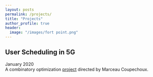 ```yaml
---
layout: posts
permalink: /projects/
title: "Projects"
author_profile: true
header:
  image: "/images/fort point.png"
---
```



## User Scheduling in 5G
January 2020  
A combinatory optimization [project](https://github.com/AmineRabhi/User-Scheduling-in-5G) directed by Marceau Coupechoux. 

